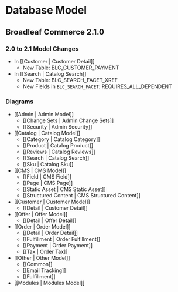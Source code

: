 # Database Model

## Broadleaf Commerce 2.1.0

### 2.0 to 2.1 Model Changes
- In [[Customer | Customer Detail]]
    - New Table: BLC_CUSTOMER_PAYMENT
- In [[Search | Catalog Search]]
    - New Table: BLC_SEARCH_FACET_XREF 
    - New Fields in `BLC_SEARCH_FACET`: REQUIRES_ALL_DEPENDENT 

### Diagrams
- [[Admin | Admin Model]]
    - [[Change Sets | Admin Change Sets]]
    - [[Security | Admin Security]]
- [[Catalog | Catalog Model]]
    - [[Category | Catalog Category]]
    - [[Product | Catalog Product]]
    - [[Reviews | Catalog Reviews]]
    - [[Search | Catalog Search]]
    - [[Sku | Catalog Sku]]
- [[CMS | CMS Model]]
    - [[Field | CMS Field]]     
    - [[Page | CMS Page]]
    - [[Static Asset | CMS Static Asset]]
    - [[Structured Content | CMS Structured Content]]
- [[Customer | Customer Model]]
    - [[Detail | Customer Detail]]
- [[Offer | Offer Model]]
    - [[Detail | Offer Detail]]
- [[Order | Order Model]]
    - [[Detail | Order Detail]]
    - [[Fulfillment | Order Fulfillment]]
    - [[Payment | Order Payment]]
    - [[Tax | Order Tax]]
- [[Other | Other Model]]
    - [[Common]]
    - [[Email Tracking]]
    - [[Fulfillment]]
- [[Modules | Modules Model]]
